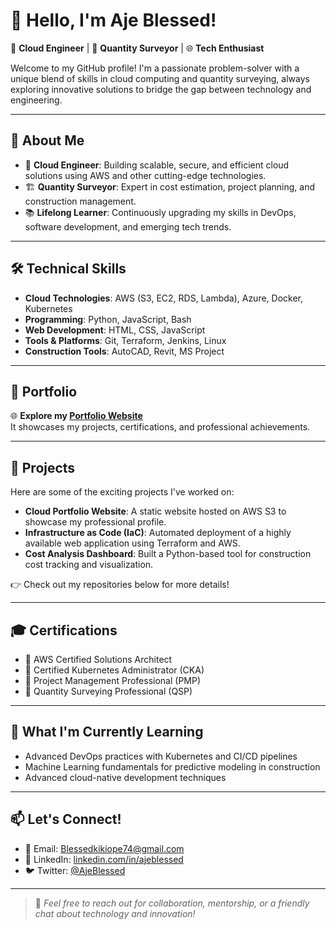 # 👋 Hello, I'm Aje Blessed!

🎯 **Cloud Engineer** | 📐 **Quantity Surveyor** | 🌐 **Tech Enthusiast**

Welcome to my GitHub profile! I'm a passionate problem-solver with a unique blend of skills in cloud computing and quantity surveying, always exploring innovative solutions to bridge the gap between technology and engineering.

---

## 🌟 About Me

- 🚀 **Cloud Engineer**: Building scalable, secure, and efficient cloud solutions using AWS and other cutting-edge technologies.  
- 🏗️ **Quantity Surveyor**: Expert in cost estimation, project planning, and construction management.  
- 📚 **Lifelong Learner**: Continuously upgrading my skills in DevOps, software development, and emerging tech trends.

---

## 🛠️ Technical Skills

- **Cloud Technologies**: AWS (S3, EC2, RDS, Lambda), Azure, Docker, Kubernetes  
- **Programming**: Python, JavaScript, Bash  
- **Web Development**: HTML, CSS, JavaScript  
- **Tools & Platforms**: Git, Terraform, Jenkins, Linux  
- **Construction Tools**: AutoCAD, Revit, MS Project  

---

## 💼 Portfolio

🌐 **Explore my [Portfolio Website](http://bles-port.s3-website-us-east-1.amazonaws.com)**  
It showcases my projects, certifications, and professional achievements.

---

## 🚀 Projects

Here are some of the exciting projects I've worked on:

- **Cloud Portfolio Website**: A static website hosted on AWS S3 to showcase my professional profile.  
- **Infrastructure as Code (IaC)**: Automated deployment of a highly available web application using Terraform and AWS.  
- **Cost Analysis Dashboard**: Built a Python-based tool for construction cost tracking and visualization.  

👉 Check out my repositories below for more details!

---

## 🎓 Certifications

- 🏅 AWS Certified Solutions Architect  
- 🏅 Certified Kubernetes Administrator (CKA)  
- 🏅 Project Management Professional (PMP)  
- 🏅 Quantity Surveying Professional (QSP)  

---

## 🌱 What I'm Currently Learning

- Advanced DevOps practices with Kubernetes and CI/CD pipelines  
- Machine Learning fundamentals for predictive modeling in construction  
- Advanced cloud-native development techniques  

---

## 📫 Let's Connect!

- 📧 Email: [Blessedkikiope74@gmail.com](mailto:Blessedkikiope74@gmail.com)  
- 💼 LinkedIn: [linkedin.com/in/ajeblessed](https://linkedin.com/in/ajeblessed)  
- 🐦 Twitter: [@AjeBlessed](https://twitter.com/AjeBlessed)  

---

> 💬 *Feel free to reach out for collaboration, mentorship, or a friendly chat about technology and innovation!*

